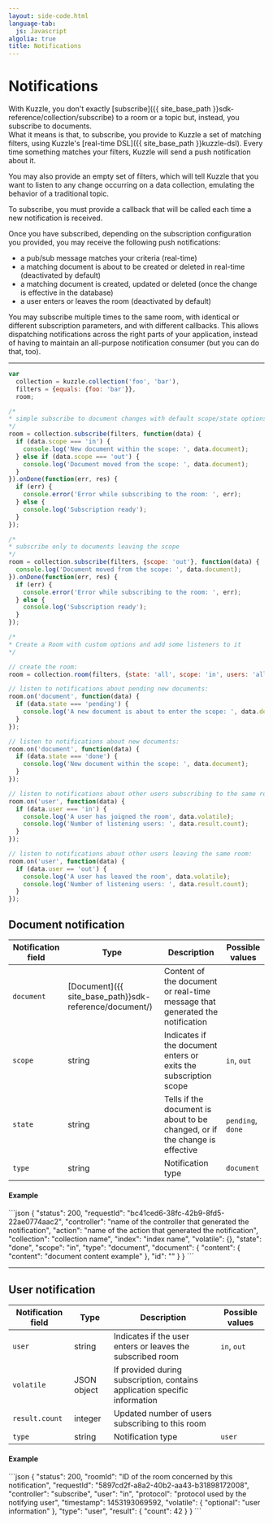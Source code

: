 ```yaml
---
layout: side-code.html
language-tab:
  js: Javascript
algolia: true
title: Notifications
---
```


# Notifications

With Kuzzle, you don't exactly [subscribe]({{ site_base_path }}sdk-reference/collection/subscribe) to a room or a topic but, instead, you subscribe to documents.  
What it means is that, to subscribe, you provide to Kuzzle a set of matching filters, using Kuzzle's [real-time DSL]({{ site_base_path }}kuzzle-dsl). Every time something matches your filters, Kuzzle will send a push notification about it.

You may also provide an empty set of filters, which will tell Kuzzle that you want to listen to any change occurring on a data collection, emulating the behavior of a traditional topic.

To subscribe, you must provide a callback that will be called each time a new notification is received.

Once you have subscribed, depending on the subscription configuration you provided, you may receive the following push notifications:

* a pub/sub message matches your criteria (real-time)
* a matching document is about to be created or deleted in real-time (deactivated by default)
* a matching document is created, updated or deleted (once the change is effective in the database)
* a user enters or leaves the room (deactivated by default)

You may subscribe multiple times to the same room, with identical or different subscription parameters, and with different callbacks. This allows dispatching notifications across the right parts of your application, instead of having to maintain an all-purpose notification consumer (but you can do that, too).

---

```js
var
  collection = kuzzle.collection('foo', 'bar'),
  filters = {equals: {foo: 'bar'}},
  room;

/*
* simple subscribe to document changes with default scope/state options
*/
room = collection.subscribe(filters, function(data) {
  if (data.scope === 'in') {
    console.log('New document within the scope: ', data.document);
  } else if (data.scope === 'out') {
    console.log('Document moved from the scope: ', data.document);
  }
}).onDone(function(err, res) {
  if (err) {
    console.error('Error while subscribing to the room: ', err);
  } else {
    console.log('Subscription ready');
  }
});

/*
* subscribe only to documents leaving the scope
*/
room = collection.subscribe(filters, {scope: 'out'}, function(data) {
  console.log('Document moved from the scope: ', data.document);
}).onDone(function(err, res) {
  if (err) {
    console.error('Error while subscribing to the room: ', err);
  } else {
    console.log('Subscription ready');
  }
});

/*
* Create a Room with custom options and add some listeners to it
*/

// create the room:
room = collection.room(filters, {state: 'all', scope: 'in', users: 'all', subscribeToSelf: false});

// listen to notifications about pending new documents:
room.on('document', function(data) {
  if (data.state === 'pending') {
    console.log('A new document is about to enter the scope: ', data.document);
  }
});

// listen to notifications about new documents:
room.on('document', function(data) {
  if (data.state === 'done') {
    console.log('New document within the scope: ', data.document);
  }
});

// listen to notifications about other users subscribing to the same room:
room.on('user', function(data) {
  if (data.user === 'in') {
    console.log('A user has joigned the room', data.volatile);
    console.log('Number of listening users: ', data.result.count);
  }
});

// listen to notifications about other users leaving the same room:
room.on('user', function(data) {
  if (data.user == 'out') {
    console.log('A user has leaved the room', data.volatile);
    console.log('Number of listening users: ', data.result.count);
  }
});
```

## Document notification


| Notification field | Type |Description       | Possible values |
|--------------------|------|------------------|-----------------|
| `document` | [Document]({{ site_base_path}}sdk-reference/document/) | Content of the document or real-time message that generated the notification | |
| `scope` | string | Indicates if the document enters or exits the subscription scope | `in`, `out` |
| `state` | string | Tells if the document is about to be changed, or if the change is effective | `pending`, `done` |
| `type` | string | Notification type | `document` |

#### Example

<div class="noside">
```json
{
  "status": 200,
  "requestId": "bc41ced6-38fc-42b9-8fd5-22ae0774aac2",
  "controller": "name of the controller that generated the notification",
  "action": "name of the action that generated the notification",
  "collection": "collection name",
  "index": "index name",
  "volatile": {},
  "state": "done",
  "scope": "in",
  "type": "document",
  "document": {
    "content": {
      "content": "document content example"
    },
    "id": "<document identifier (when applicable)>"
  }
}
```
</div>

---

## User notification

| Notification field | Type |Description       | Possible values |
|--------------------|------|------------------|-----------------|
| `user` | string | Indicates if the user enters or leaves the subscribed room | `in`, `out` |
| `volatile` | JSON object | If provided during subscription, contains application specific information | |
| `result.count` | integer | Updated number of users subscribing to this room | |
| `type` | string | Notification type | `user` |

#### Example

<div class="noside">
```json
{
  "status": 200,
  "roomId": "ID of the room concerned by this notification",
  "requestId": "5897cd2f-a8a2-40b2-aa43-b31898172008",
  "controller": "subscribe",
  "user": "in",
  "protocol": "protocol used by the notifying user",
  "timestamp": 1453193069592,
  "volatile": {
    "optional": "user information"
  },
  "type": "user",
  "result": {
    "count": 42
  }
}
```
</div>
